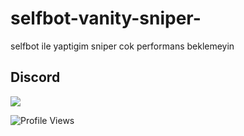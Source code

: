 # selfbot-vanity-sniper-
selfbot ile yaptigim sniper cok performans beklemeyin 

## Discord
<a href="https://discord.com/users/578594879681331200"  align="left">
    <img src="https://lanyard.cnrad.dev/api/578594879681331200?theme=light&bg=F4BFC7&borderRadius=15px&animated=true&idleMessage=1988%20(.%20%E2%9D%9B%20%E1%B4%97%20%E2%9D%9B.)">
</a>

![Profile Views](https://komarev.com/ghpvc/?username=duckevils&repo=vanity-url-sniper-fast&color=red)
